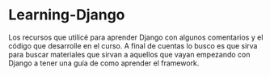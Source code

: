 # Learning-Django
Los recursos que utilicé para aprender Django con algunos comentarios y el código que desarrolle en el curso. A final de cuentas lo busco es que sirva para buscar materiales que sirvan a aquellos que vayan empezando con Django a tener una guía de como aprender el framework.

